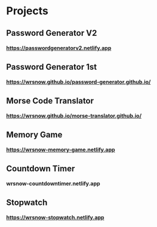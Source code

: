 # Projects

## Password Generator V2

#### https://passwordgeneratorv2.netlify.app


## Password Generator 1st

#### https://wrsnow.github.io/password-generator.github.io/

## Morse Code Translator

#### https://wrsnow.github.io/morse-translator.github.io/

## Memory Game

#### https://wrsnow-memory-game.netlify.app

## Countdown Timer

#### wrsnow-countdowntimer.netlify.app

## Stopwatch

#### https://wrsnow-stopwatch.netlify.app
